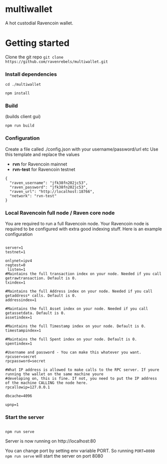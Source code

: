 # multiwallet

A hot custodial Ravencoin wallet.

# Getting started

Clone the git repo `git clone https://github.com/ravenrebels/multiwallet.git`

### Install dependencies

```
cd ./multiwallet
```

```
npm install
```

### Build

(builds client gui)

```
npm run build
```

### Configuration

Create a file called ./config.json with your username/password/url etc
Use this template and replace the values

- **rvn** for Ravencoin mainnet
- **rvn-test** for Ravencoin testnet

```
{
  "raven_username": "jfk38fn202jc53",
  "raven_password": "jfk38fn202jc53",
  "raven_url": "http://localhost:18766",
  "network": "rvn-test"
}

```

### Local Ravencoin full node / Raven core node

You are required to run a full Ravencoin node.
Your Ravencoin node is required to be configured with extra good indexing stuff.
Here is an example configuration

```

server=1
testnet=1

onlynet=ipv4
regtest=0
 listen=1
#Maintains the full transaction index on your node. Needed if you call getrawtransaction. Default is 0.
txindex=1

#Maintains the full Address index on your node. Needed if you call getaddress* calls. Default is 0.
addressindex=1

#Maintains the full Asset index on your node. Needed if you call getassetdata. Default is 0.
assetindex=1

#Maintains the full Timestamp index on your node. Default is 0.
timestampindex=1

#Maintains the full Spent index on your node. Default is 0.
spentindex=1

#Username and password - You can make this whatever you want.
rpcuser=secret
rpcpassword=secret

#What IP address is allowed to make calls to the RPC server. If youre running the wallet on the same machine youre
#developing on, this is fine. If not, you need to put the IP address of the machine CALLING the node here.
rpcallowip=127.0.0.1

dbcache=4096

upnp=1
```

### Start the server

```

npm run serve

```

Server is now running on http://localhost:80

You can change port by setting env variable PORT.
So running
`PORT=8080 npm run serve`
will start the server on port 8080
